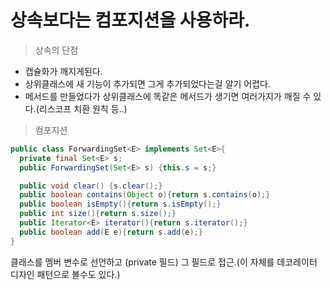 # 상속보다는 컴포지션을 사용하라.
> 상속의 단점  
* 캡슐화가 깨지게된다.  
* 상위클래스에 새 기능이 추가되면 그게 추가되었다는걸 알기 어렵다. 
* 메서드를 만들었다가 상위클래스에 똑같은 메서드가 생기면 여러가지가 깨질 수 있다.(리스코프 치환 원칙 등..)

> 컴포지션   
```java
public class ForwardingSet<E> implements Set<E>{
  private final Set<E> s;
  public ForwardingSet(Set<E> s) {this.s = s;}

  public void clear() {s.clear();}
  public boolean contains(Object o){return s.contains(o);}
  public boolean isEmpty(){return s.isEmpty();}
  public int size(){return s.size();}
  public Iterator<E> iterator(){return s.iterator();}
  public boolean add(E e){return s.add(e);}
}
```
클래스를 멤버 변수로 선언하고 (private 필드) 그 필드로 접근.(이 자체를 데코레이터 디자인 패턴으로 볼수도 있다.)  

